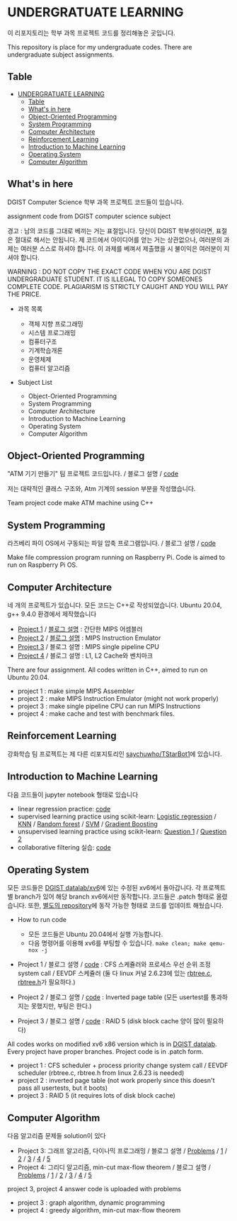 # UNDERGRATUATE LEARNING

이 리포지토리는 학부 과목 프로젝트 코드를 정리해놓은 곳입니다. 

This repository is place for my undergraduate codes. There are undergraduate subject assignments.

## Table

- [UNDERGRATUATE LEARNING](#undergratuate-learning)
  - [Table](#table)
  - [What's in here](#whats-in-here)
  - [Object-Oriented Programming](#object-oriented-programming)
  - [System Programming](#system-programming)
  - [Computer Architecture](#computer-architecture)
  - [Reinforcement Learning](#reinforcement-learning)
  - [Introduction to Machine Learning](#introduction-to-machine-learning)
  - [Operating System](#operating-system)
  - [Computer Algorithm](#computer-algorithm)

## What's in here

DGIST Computer Science 학부 과목 프로젝트 코드들이 있습니다.

assignment code from DGIST computer science subject

경고 : 남의 코드를 그대로 베끼는 거는 표절입니다. 당신이 DGIST 학부생이라면, 표절은 절대로 해서는 안됩니다. 제 코드에서 아이디어를 얻는 거는 상관없으나, 여러분의 과제는 여러분 스스로 하셔야 합니다. 이 과제를 베껴서 제출했을 시 불이익은 여러분이 지셔야 합니다. 

WARNING : DO NOT COPY THE EXACT CODE WHEN YOU ARE DGIST UNDERGRADUATE STUDENT. IT IS ILLEGAL TO COPY SOMEONES COMPLETE CODE. PLAGIARISM IS STRICTLY CAUGHT AND YOU WILL PAY THE PRICE.

- 과목 목록
  - 객체 지향 프로그래밍
  - 시스템 프로그래밍
  - 컴퓨터구조
  - 기계학습개론
  - 운영체제
  - 컴퓨터 알고리즘

- Subject List
  - Object-Oriented Programming
  - System Programming
  - Computer Architecture
  - Introduction to Machine Learning
  - Operating System
  - Computer Algorithm


## Object-Oriented Programming

"ATM 기기 만들기" 팀 프로젝트 코드입니다. / 블로그 설명 / [code](/Object_Oriented_Programming/final_source_code.cpp)

저는 대략적인 클래스 구조와, Atm 기계의 session 부분을 작성했습니다.

Team project code make ATM machine using C++

## System Programming

라즈베리 파이 OS에서 구동되는 파일 압축 프로그램입니다. / 블로그 설명 / [code](/System_Programming/main.c)

Make file compression program running on Raspberry Pi. Code is aimed to run on Raspberry Pi OS.

## Computer Architecture

네 개의 프로젝트가 있습니다. 모든 코드는 C++로 작성되었습니다. Ubuntu 20.04, g++ 9.4.0 환경에서 제작했습니다

- [Project 1](/Computer_Architecture/project1/) / [블로그 설명](https://velog.io/@saychuwho/Project-1-%EA%B0%84%EB%8B%A8%ED%95%9C-MIPS-Assembler) : 간단한 MIPS 어셈블러
- [Project 2](/Computer_Architecture/project2/) / [블로그 설명](https://velog.io/@saychuwho/Project-1-%EA%B0%84%EB%8B%A8%ED%95%9C-MIPS-Assembler) : MIPS Instruction Emulator
- [Project 3](/Computer_Architecture/project3/) / 블로그 설명 : MIPS single pipeline CPU
- [Project 4](/Computer_Architecture/project4/) / 블로그 설명 : L1, L2 Cache와 벤치마크

There are four assignment. All codes written in C++, aimed to run on Ubuntu 20.04.

- project 1 : make simple MIPS Assembler
- project 2 : make MIPS Instruction Emulator (might not work properly)
- project 3 : make single pipeline CPU can run MIPS Instructions
- project 4 : make cache and test with benchmark files. 

## Reinforcement Learning

강화학습 팀 프로젝트는 제 다른 리포지토리인 [saychuwho/TStarBot1](https://github.com/saychuwho/TStarBot1)에 있습니다.

## Introduction to Machine Learning

다음 코드들이 jupyter notebook 형태로 있습니다

- linear regression practice: [code](/Introduction_To_Machine_Learning/assignment1.ipynb)
- supervised learning practice using scikit-learn: [Logistic regression](/Introduction_To_Machine_Learning/assignment2_code_LogisticRegression.ipynb) / [KNN](/Introduction_To_Machine_Learning/assignment2_code_KNN.ipynb) / [Random forest](/Introduction_To_Machine_Learning/assignment2_code_RandomForest.ipynb) / [SVM](/Introduction_To_Machine_Learning/assignment2_code_SVM.ipynb) / [Gradient Boosting](/Introduction_To_Machine_Learning/assignment2_code_GradientBoosting.ipynb)
- unsupervised learning practice using scikit-learn: [Question 1](/Introduction_To_Machine_Learning/assignment3_question1.ipynb) / [Question 2](/Introduction_To_Machine_Learning/assignment3_question2_8.ipynb)
- collaborative filtering 실습: [code](/Introduction_To_Machine_Learning/assignment4_part-1-item-item-recommender.ipynb)

## Operating System

모든 코드들은 [DGIST datalab/xv6](https://github.com/dgist-datalab/xv6)에 있는 수정된 xv6에서 돌아갑니다. 각 프로젝트 별 branch가 있어 해당 branch xv6에서만 동작합니다. 코드들은 .patch 형태로 올렸습니다. 또한, [별도의 repository](https://github.com/saychuwho/DGIST_OS_projects_xv6/)에 동작 가능한 형태로 코드를 업데이트 해뒀습니다.

- How to run code
  - 모든 코드들은 Ubuntu 20.04에서 실행 가능합니다.
  - 다음 명령어를 이용해 xv6를 부팅할 수 있습니다. `make clean; make qemu-nox -j`

- Project 1 / 블로그 설명 / [code](https://github.com/saychuwho/DGIST_OS_projects_xv6/tree/miniprj-2023) : CFS 스케쥴러와 프로세스 우선 순위 조정 system call / EEVDF 스케쥴러 (둘 다 linux 커널 2.6.23에 있는 [rbtree.c](https://github.com/torvalds/linux/blob/v2.6.23/lib/rbtree.c), [rbtree.h](https://github.com/torvalds/linux/blob/v2.6.23/include/linux/rbtree.h)가 필요하다.)
- Project 2 / 블로그 설명 / [code](https://github.com/saychuwho/DGIST_OS_projects_xv6/tree/inverted) : Inverted page table (모든 usertest를 통과하지는 못했지만, 부팅은 한다.)
- Project 3 / 블로그 설명 / [code](https://github.com/saychuwho/DGIST_OS_projects_xv6/tree/raid) : RAID 5 (disk block cache 양이 많이 필요하다)

All codes works on modified xv6 x86 version which is in [DGIST datalab](https://github.com/dgist-datalab/xv6). Every project have proper branches. Project code is in .patch form.

- project 1 : CFS scheduler + process priority change system call / EEVDF scheduler (rbtree.c, rbtree.h from linux 2.6.23 is needed)
- project 2 : inverted page table (not work properly since this doesn't pass all usertests, but it boots)
- project 3 : RAID 5 (it requires lots of disk block cache)

## Computer Algorithm

다음 알고리즘 문제들 solution이 있다

- Project 3: 그래프 알고리즘, 다이나믹 프로그래밍 / 블로그 설명 / [Problems](/Computer_Algorithm/HW3.pdf) / [1](/Computer_Algorithm/project3_1.py) / [2](/Computer_Algorithm/project3_2.py) / [3](/Computer_Algorithm/project3_3.py) / [4](/Computer_Algorithm/project3_4.py) / [5](/Computer_Algorithm/project3_5.py)
- Project 4: 그리디 알고리즘, min-cut max-flow theorem / 블로그 설명 / [Problems](/Computer_Algorithm/HW4.pdf) / [1](/Computer_Algorithm/project4_1.py) / [2](/Computer_Algorithm/project4_2.py) / [3](/Computer_Algorithm/project4_3.py) / [4](/Computer_Algorithm/project4_4.py) / [5](/Computer_Algorithm/project4_5.py)

project 3, project 4 answer code is uploaded with problems

- project 3 : graph algorithm, dynamic programming
- project 4 : greedy algorithm, min-cut max-flow theorem